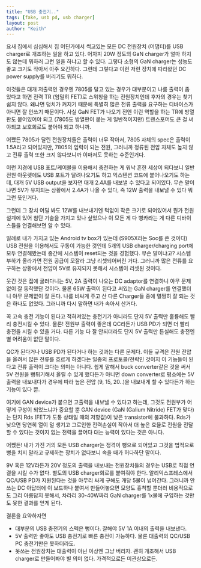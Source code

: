 ```yaml
---
title: "USB 충전기.."
tags: [fake, usb pd, usb charger]
layout: post
author: "Keith"
---
```


요새 집에서 심심해서 집 어딘가에서 썩고있는 모든 DC 전원장치 (어댑터)를 USB charger로 개조하는 일을 하고 있다. 어차피 20W 정도의 GaN charger가 얼마 하지도 않는데 뭐하러 그런 일을 하냐고 할 수 있다. 그렇다 소형의 GaN charger는 성능도 좋고 크기도 작아서 아주 요긴하다. 그런데 그렇다고 이런 저런 장치에 따라왔던 DC power supply를 버리기도 뭐하다. 

이것들은 대개 저출력인 경우엔 7805를 달고 있는 경우가 대부분이고 나름 출력이 좀 있다고 하면 전력 TR (엄밀히 FET)로 스위칭을 하는 전원장치인데 후자의 경우는 찾기 쉽지 않다. 왜냐면 덩치가 커지기 때문에 특별히 많은 전류 출력을 요구하는 디바이스가 아니면 잘 안쓰기 때문이다. 사실 GaN FET가 나오기 전엔 이런 역할을 하는 TR에 방열판도 붙어있어야 되고 (7805도 방열판이 붙는 게 일반적이지만) 트랜스포머도 큰 걸 써야되고 보호회로도 붙어야 되고 하니까.

어쨌든 7805가 달린 전원장치들은 출력이 너무 작아서, 7805 자체의 spec은 출력이 1.5A라고 되어있지만, 7805의 입력이 되는 전원, 그러니까 정류된 전압 자체도 높지 않고 전류 출력 또한 크지 않다보니까 이마저도 못하는 수준인거다. 

이런 지경에 USB 포트/케이블을 이용해서 충전하는 게 워낙 흔한 세상이 되다보니 일반 전원 아웃렛에도 USB 포트가 달려나오기도 하고 익스텐션 코드에 붙어나오기도 하는데, 대개 5V USB output을 보자면 대개 2.4A를 내보낼 수 있다고 되어있다. 무슨 말이냐면 5V가 유지되는 상황에서 2.4A가 나올 수 있다, 즉 12W 출력을 내보낼 수 있다 뭐 그런 뜻인거다. 

그런데 그 장치 어딜 봐도 12W를 내보내기엔 턱없이 작은 크기로 되어있어서 뭔가 전원 설계에 있어 첨단 기술을 가지고 있나 싶었으나 이 모든 게 다 뻥카라는 게 다른 디바이스들을 연결해보면 알 수 있다. 

일례로 내가 가지고 있는 Android tv box가 있는데 (S905X라는 Soc를 쓴 것이다) USB 전원을 이용해서도 구동이 가능한 것인데 5개의 USB charger/charging port에 모두 연결해봤는데 중간에 시스템이 reset되는 것을 경험했다. 무슨 말이냐고? 시스템 부하가 올라가면 전원 공급이 모잘라 그냥 리셋되어버린 거다. 그러니까 많은 전류를 요구하는 상황에서 전압이 5V로 유지되지 못해서 시스템이 리셋된 것이다. 

웃긴 것은 집에 굴러다니는 5V, 2A 출력이 나오는 DC adaptor를 연결하니 아무 문제없이 잘 동작했단 것이다. 물론 65W 출력이 된다고 써있는 GaN charger를 연결했더니 아무 문제없이 잘 돈다. 나름 비싸게 주고 산 다른 Charger들 중에 멀쩡히 잘 되는 것은 하나도 없었다. 그러니까 다시 말하면 내가 속아서 산거다. 

꼭 고속 충전 기능이 된다고 적혀져있는 충전기가 아니라도 단지 5V 출력만 훌륭해도 빨리 충전시킬 수 있다. 물론! 전원부 출력이 좋은데 QC라든가 USB PD가 되면 더 빨리 충전을 시킬 수 있을 거다. 다른 기능 다 잘 안되더라도 단지 5V 출력만 튼실해도 충전엔 별 어려움이 없단 말이다.

QC가 된다거나 USB PD가 된다거나 하는 것과는 다른 문제다. 이들 규격은 전원 전압을 올려서 많은 전류를 흐르게 하겠다는 일종의 프로토콜/전략인 것이지 이 기능들이 된다고 전류 출력이 크다는 의미는 아니다. 쉽게 말해서 buck converter같은 것을 써서 5V 전원을 뻥튀기해서 올릴 수 있게 했다든가 아니면 down converter로 평소에는 5V 출력을 내보내다가 경우에 따라 높은 전압 (9, 15, 20..)을 내보내게 할 수 있다든가 하는 기능이 있다 뿐. 

여기에 GAN device가 붙으면 고출력을 내보낼 수 있다고 하는데, 그것도 전원부가 어떻게 구성이 되었느냐가 중요할 뿐 GAN device (GaN (Galium Nitride) FET가 맞다)는 단지 Rds (FET가 도통 상태일 때의 저항값)이 낮은 transistor에 불과하다. Rds가 낮으면 당연히 열이 덜 생기고 그로인한 전력손실이 작아서 더 높은 효율로 전원을 전달할 수 있다는 것이지 없는 전력을 끌어다 대는 능력이 있다는 것은 아니다.

어쨌든! 내가 가진 거의 모든 USB charger는 정격이 뻥으로 되어있고 그것을 법적으로 뻥을 치지 말라고 규제하는 장치가 없다보니 속을 때가 허다하단 말이다.

9V 혹은 12V라든가 20V 정도의 출력을 내보내는 전원장치들의 경우는 USB로 직접 연결을 시킬 수가 없다. 별도의 USB charger회로를 붙여줘야 한다. 알리익스프레스에서 QC/USB PD가 지원된다는 것을 아무리 싸게 구해도 개당 5불이 넘어간다. 그러니까 안 쓰는 DC 아답터에 이 보드하나 붙여서 만들어놓으면 모양도 흉칙할 뿐더러 비용적으로도 그리 아름답지 못해서, 차라리 30-40W짜리 GaN charger를 1x불에 구입하는 것만도 못한 결과를 얻게 된다.

결론을 요약하자면
- 대부분의 USB 충전기의 스펙은 뻥이다. 잘해야 5V 1A 이내의 출력을 내보낸다.
- 5V 출력만 좋아도 USB 충전기로 빠른 충전이 가능하다. 물론 대출력의 QC/USB PC 충전기만은 못하더라도.
- 못쓰는 전원장치는 대출력이 아닌 이상엔 그냥 버리자. 괜히 개조해서 USB charger로 만들어봐야 별 의미 없다. 가격적으로든 미관상으로든.
